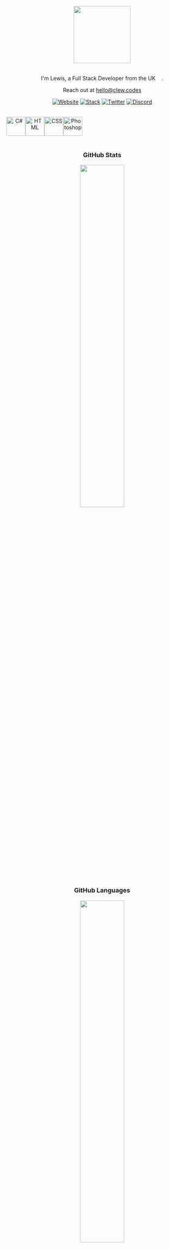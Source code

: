<div align="center">

<br/>
  
<img style="width: 150px;" src="https://i.ibb.co/rymx1HF/clew-logo-modified.png" />
<br/>
<br/>
  
I'm Lewis, a Full Stack Developer from the UK <img style="width: 12px" src="https://cdn-icons-png.flaticon.com/512/197/197374.png" />.

Reach out at <a hred= "mailto:hello@clew.codes">hello@clew.codes</a>

[![Website](https://img.shields.io/badge/Website-ff4055)](https://clew.codes)
[![Stack](https://img.shields.io/badge/Stack-FFA500)](https://stackshare.io/clew/full-stack)
[![Twitter](https://img.shields.io/badge/Twitter-00acee)](https://twitter.com/clewcodes)
[![Discord](https://img.shields.io/badge/Discord-7289da)](https://discordapp.com/users/clew#6069)

<br/>
<div style="display: flex">
<img style="width: 50px" src="https://cdn-icons-png.flaticon.com/512/6132/6132221.png" title="C#" />
  <img style="width: 50px" src="https://cdn-icons-png.flaticon.com/512/1051/1051277.png" title="HTML"/>
  <img style="width: 50px" src="https://cdn-icons-png.flaticon.com/512/732/732190.png" title="CSS"/>
  <img style="width: 50px" src="https://cdn-icons-png.flaticon.com/512/5968/5968520.png" title="Photoshop"/>
</div>

<br/>
  
### GitHub Stats</p>
<img style="height: auto; width: 48%;" class="img" src="https://github-readme-stats.vercel.app/api?username=clew-codes&theme=radical&show_icons=true&include_all_commits=true&border_color=ff4055&bg_color=0D1117&title_color=ff4055&text_color=fff&hide_title=true" />

### GitHub Languages

<img style="height: auto; width: 48%;" class="img" src="https://github-readme-stats.vercel.app/api/top-langs/?username=clew-codes&theme=radical&langs_count=8&layout=compact&border_color=ff4055&bg_color=0D1117&title_color=ff4055&text_color=fff" />


### Listening To

[![Spotify](https://spotify-now-playing-mocha-theta.vercel.app/api/spotify?background_color=0D1117&border_color=ff4055)](https://open.spotify.com/user/pqt4rwcoaths6i7sju3x8zjq1)

</div>

